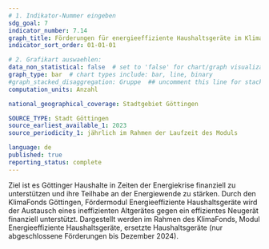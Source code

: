 ```yaml
---
# 1. Indikator-Nummer eingeben 
sdg_goal: 7
indicator_number: 7.14
graph_title: Förderungen für energieeffiziente Haushaltsgeräte im KlimaFonds Göttingen
indicator_sort_order: 01-01-01

# 2. Grafikart auswaehlen: 
data_non_statistical: false  # set to 'false' for chart/graph visualization 
graph_type: bar  # chart types include: bar, line, binary 
#graph_stacked_disaggregation: Gruppe  ## uncomment this line for stacked bars. eplace 'Geschlecht' with the field of aggregation. 
computation_units: Anzahl

national_geographical_coverage: Stadtgebiet Göttingen

SOURCE_TYPE: Stadt Göttingen
source_earliest_available_1: 2023
source_periodicity_1: jährlich im Rahmen der Laufzeit des Moduls

language: de   
published: true 
reporting_status: complete
---
```

Ziel ist es Göttinger Haushalte in Zeiten der Energiekrise finanziell zu unterstützen und ihre Teilhabe an der Energiewende zu stärken. Durch den KlimaFonds Göttingen, Fördermodul Energieeffiziente Haushaltsgeräte wird der Austausch eines ineffizienten Altgerätes gegen ein effizientes Neugerät finanziell unterstützt. Dargestellt werden im Rahmen des KlimaFonds, Modul Energieeffiziente Haushaltsgeräte, ersetzte Haushaltsgeräte (nur abgeschlossene Förderungen bis Dezember 2024). 
